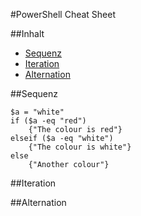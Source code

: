 #PowerShell Cheat Sheet

##Inhalt
- [Sequenz](#sequenz)
- [Iteration](#iteration)
- [Alternation](#alternation)

##Sequenz
``` poershell
$a = "white"
if ($a -eq "red")
	{"The colour is red"}
elseif ($a -eq "white")
	{"The colour is white"}
else
	{"Another colour"}

```


##Iteration


##Alternation
